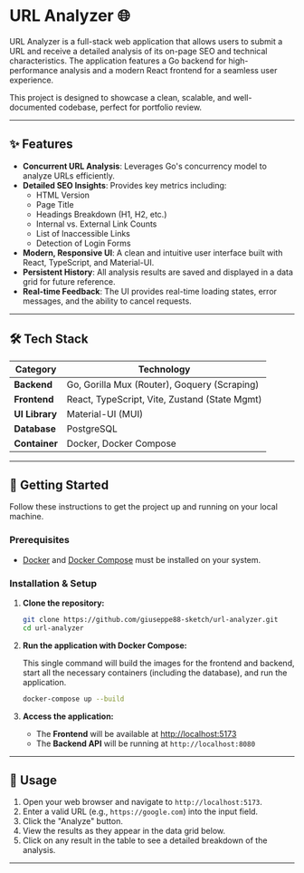 # URL Analyzer 🌐

URL Analyzer is a full-stack web application that allows users to submit a URL and receive a detailed analysis of its on-page SEO and technical characteristics. The application features a Go backend for high-performance analysis and a modern React frontend for a seamless user experience.

This project is designed to showcase a clean, scalable, and well-documented codebase, perfect for portfolio review.

---

## ✨ Features

- **Concurrent URL Analysis**: Leverages Go's concurrency model to analyze URLs efficiently.
- **Detailed SEO Insights**: Provides key metrics including:
  - HTML Version
  - Page Title
  - Headings Breakdown (H1, H2, etc.)
  - Internal vs. External Link Counts
  - List of Inaccessible Links
  - Detection of Login Forms
- **Modern, Responsive UI**: A clean and intuitive user interface built with React, TypeScript, and Material-UI.
- **Persistent History**: All analysis results are saved and displayed in a data grid for future reference.
- **Real-time Feedback**: The UI provides real-time loading states, error messages, and the ability to cancel requests.

---

## 🛠️ Tech Stack

| Category       | Technology                                    |
| -------------- | --------------------------------------------- |
| **Backend**    | Go, Gorilla Mux (Router), Goquery (Scraping)  |
| **Frontend**   | React, TypeScript, Vite, Zustand (State Mgmt) |
| **UI Library** | Material-UI (MUI)                             |
| **Database**   | PostgreSQL                                    |
| **Container**  | Docker, Docker Compose                        |

---

## 🚀 Getting Started

Follow these instructions to get the project up and running on your local machine.

### Prerequisites

- [Docker](https://www.docker.com/get-started) and [Docker Compose](https://docs.docker.com/compose/install/) must be installed on your system.

### Installation & Setup

1.  **Clone the repository:**

    ```bash
    git clone https://github.com/giuseppe88-sketch/url-analyzer.git
    cd url-analyzer
    ```

2.  **Run the application with Docker Compose:**

    This single command will build the images for the frontend and backend, start all the necessary containers (including the database), and run the application.

    ```bash
    docker-compose up --build
    ```

3.  **Access the application:**

    - The **Frontend** will be available at [http://localhost:5173](http://localhost:5173)
    - The **Backend API** will be running at `http://localhost:8080`

---

## 📝 Usage

1.  Open your web browser and navigate to `http://localhost:5173`.
2.  Enter a valid URL (e.g., `https://google.com`) into the input field.
3.  Click the "Analyze" button.
4.  View the results as they appear in the data grid below.
5.  Click on any result in the table to see a detailed breakdown of the analysis.

---


